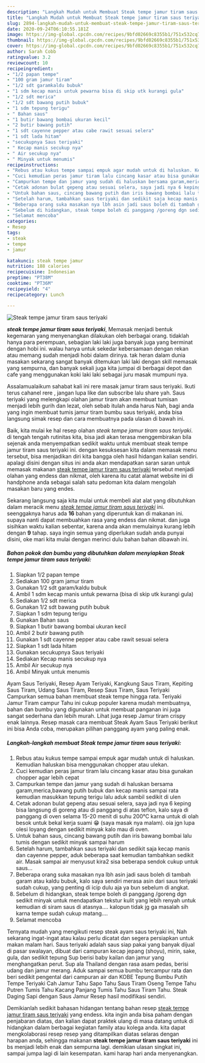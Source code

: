 ```yaml
---
description: "Langkah Mudah untuk Membuat Steak tempe jamur tiram saus teriyaki, Enak Banget"
title: "Langkah Mudah untuk Membuat Steak tempe jamur tiram saus teriyaki, Enak Banget"
slug: 2894-langkah-mudah-untuk-membuat-steak-tempe-jamur-tiram-saus-teriyaki-enak-banget
date: 2020-09-24T06:10:55.181Z
image: https://img-global.cpcdn.com/recipes/9bfd02669c8355b1/751x532cq70/steak-tempe-jamur-tiram-saus-teriyaki-foto-resep-utama.jpg
thumbnail: https://img-global.cpcdn.com/recipes/9bfd02669c8355b1/751x532cq70/steak-tempe-jamur-tiram-saus-teriyaki-foto-resep-utama.jpg
cover: https://img-global.cpcdn.com/recipes/9bfd02669c8355b1/751x532cq70/steak-tempe-jamur-tiram-saus-teriyaki-foto-resep-utama.jpg
author: Sarah Cobb
ratingvalue: 3.2
reviewcount: 10
recipeingredient:
- "1/2 papan tempe"
- "100 gram jamur tiram"
- "1/2 sdt garamkaldu bubuk"
- "1 sdm kecap manis untuk pewarna bisa di skip utk kurangi gula"
- "1/2 sdt merica"
- "1/2 sdt bawang putih bubuk"
- "1 sdm tepung terigu"
- " Bahan saus"
- "1 butir bawang bombai ukuran kecil"
- "2 butir bawang putih"
- "1 sdt cayenne pepper atau cabe rawit sesuai selera"
- "1 sdt lada hitam"
- "secukupnya Saus teriyaki"
- " Kecap manis secukup nya"
- " Air secukup nya"
- " Minyak untuk menumis"
recipeinstructions:
- "Rebus atau kukus tempe sampai empuk agar mudah untuk di haluskan. Kemudian haluskan bisa menggunakan chopper atau ulekan."
- "Cuci kemudian peras jamur tiram lalu cincang kasar atau bisa gunakan chopper agar lebih cepat"
- "Campurkan tempe dan jamur yang sudah di haluskan bersama garam,merica,bawang putih bubuk dan kecap manis sampai rata kemudian masukkan tepung terigu lalu aduk sambil sedikit di ulen"
- "Cetak adonan bulat gepeng atau sesuai selera, saya jadi nya 6 keping bisa langsung di goreng atau di panggang di atas teflon, kalo saya di panggang di oven selama 15-20 menit di suhu 200°C karna untuk di olah besok untuk bekal kerja suami 😁 (saya masak nya malam). oia jgn lupa olesi loyang dengan sedikit minyak kalo mau di oven."
- "Untuk bahan saus, cincang bawang putih dan iris bawang bombai lalu tumis dengan sedikit minyak sampai harum"
- "Setelah harum, tambahkan saus teriyaki dan sedikit saja kecap manis dan cayenne pepper, aduk beberapa saat kemudian tambahkan sedikit air. Masak sampai air menyusut kira2 sisa beberapa sendok cukup untuk saus..."
- "Beberapa orang suka masakan nya lbh asin jadi saus boleh di tambah garam atau kaldu bubuk, kalo saya sendiri merasa asin dari saus teriyaki sudah cukup, yang penting di icip dulu aja ya bun sebelum di angkat."
- "Sebelum di hidangkan, steak tempe boleh di panggang /goreng dgn sedikit minyak untuk mendapatkan tekstur kulit yang lebih renyah untuk kemudian di siram saus di atasnya.... kalopun tidak jg ga masalah sih karna tempe sudah cukup matang...."
- "Selamat mencoba"
categories:
- Resep
tags:
- steak
- tempe
- jamur

katakunci: steak tempe jamur 
nutrition: 188 calories
recipecuisine: Indonesian
preptime: "PT38M"
cooktime: "PT36M"
recipeyield: "4"
recipecategory: Lunch

---
```



![Steak tempe jamur tiram saus teriyaki](https://img-global.cpcdn.com/recipes/9bfd02669c8355b1/751x532cq70/steak-tempe-jamur-tiram-saus-teriyaki-foto-resep-utama.jpg)

<b><i>steak tempe jamur tiram saus teriyaki</i></b>, Memasak menjadi bentuk kegemaran yang menyenangkan dilakukan oleh berbagai orang. tidaklah hanya para perempuan, sebagian laki laki juga banyak juga yang berminat dengan hobi ini. walau hanya untuk sekedar kebersamaan dengan rekan atau memang sudah menjadi hobi dalam dirinya. tak heran dalam dunia masakan sekarang sangat banyak ditemukan laki laki dengan skill memasak yang sempurna, dan banyak sekali juga kita jumpai di berbagai depot dan cafe yang menggunakan koki laki laki sebagai juru masak mumpuni nya.

Assalamualaikum sahabat kali ini rere masak jamur tiram saus teriyaki. Ikuti terus cahanel rere , jangan lupa like dan subscribe lalu share yah. Saus teriyaki yang melengkapi olahan jamur tiram akan membuat tumisan menjadi lebih gurih dan lezat, oleh sebab itulah anda harus Nah, bagi anda yang ingin membuat tumis jamur tiram bumbu saus teriyaki, anda bisa langsung simak resep dan cara membuatnya pada ulasan di bawah ini.

Baik, kita mulai ke hal resep olahan <i>steak tempe jamur tiram saus teriyaki</i>. di tengah tengah rutinitas kita, bisa jadi akan terasa menggembirakan bila sejenak anda menyempatkan sedikit waktu untuk membuat steak tempe jamur tiram saus teriyaki ini. dengan kesuksesan kita dalam memasak menu tersebut, bisa menjadikan diri kita bangga oleh hasil hidangan kalian sendiri. apalagi disini dengan situs ini anda akan mendapatkan saran saran untuk memasak makanan <u>steak tempe jamur tiram saus teriyaki</u> tersebut menjadi olahan yang endess dan nikmat, oleh karena itu catat alamat website ini di handphone anda sebagai salah satu pedoman kita dalam mengolah masakan baru yang endes.


Sekarang langsung saja kita mulai untuk membeli alat alat yang dibutuhkan dalam meracik menu <u><i>steak tempe jamur tiram saus teriyaki</i></u> ini. seenggaknya harus ada <b>16</b> bahan yang diperuntuk kan di makanan ini. supaya nanti dapat membuahkan rasa yang endess dan nikmat. dan juga sisihkan waktu kalian sebentar, karena anda akan memulainya kurang lebih dengan <b>9</b> tahap. saya ingin semua yang diperlukan sudah anda punyai disini, oke mari kita mulai dengan merinci dulu bahan bahan dibawah ini.

<!--inarticleads1-->

##### Bahan pokok dan bumbu yang dibutuhkan dalam menyiapkan Steak tempe jamur tiram saus teriyaki:

1. Siapkan 1/2 papan tempe
1. Sediakan 100 gram jamur tiram
1. Gunakan 1/2 sdt garam/kaldu bubuk
1. Ambil 1 sdm kecap manis untuk pewarna (bisa di skip utk kurangi gula)
1. Sediakan 1/2 sdt merica
1. Gunakan 1/2 sdt bawang putih bubuk
1. Siapkan 1 sdm tepung terigu
1. Gunakan  Bahan saus
1. Siapkan 1 butir bawang bombai ukuran kecil
1. Ambil 2 butir bawang putih
1. Gunakan 1 sdt cayenne pepper atau cabe rawit sesuai selera
1. Siapkan 1 sdt lada hitam
1. Gunakan secukupnya Saus teriyaki
1. Sediakan  Kecap manis secukup nya
1. Ambil  Air secukup nya
1. Ambil  Minyak untuk menumis


Ayam Saus Teriyaki, Resep Ayam Teriyaki, Kangkung Saus Tiram, Kepiting Saus Tiram, Udang Saus Tiram, Resep Saus Tiram, Saus Teriyaki Campurkan semua bahan membuat steak tempe hingga rata. Teriyaki Jamur Tiram campur Tahu ini cukup populer karena mudah membuatnya, bahan dan bumbu yang digunakan untuk membuat panganan ini juga sangat sederhana dan lebih murah. Lihat juga resep Jamur tiram crispy enak lainnya. Resep masak cara membuat Steak Ayam Saus Teriyaki berikut ini bisa Anda coba, merupakan pilihan panggang ayam yang paling enak. 

<!--inarticleads2-->

##### Langkah-langkah membuat Steak tempe jamur tiram saus teriyaki:

1. Rebus atau kukus tempe sampai empuk agar mudah untuk di haluskan. Kemudian haluskan bisa menggunakan chopper atau ulekan.
1. Cuci kemudian peras jamur tiram lalu cincang kasar atau bisa gunakan chopper agar lebih cepat
1. Campurkan tempe dan jamur yang sudah di haluskan bersama garam,merica,bawang putih bubuk dan kecap manis sampai rata kemudian masukkan tepung terigu lalu aduk sambil sedikit di ulen
1. Cetak adonan bulat gepeng atau sesuai selera, saya jadi nya 6 keping bisa langsung di goreng atau di panggang di atas teflon, kalo saya di panggang di oven selama 15-20 menit di suhu 200°C karna untuk di olah besok untuk bekal kerja suami 😁 (saya masak nya malam). oia jgn lupa olesi loyang dengan sedikit minyak kalo mau di oven.
1. Untuk bahan saus, cincang bawang putih dan iris bawang bombai lalu tumis dengan sedikit minyak sampai harum
1. Setelah harum, tambahkan saus teriyaki dan sedikit saja kecap manis dan cayenne pepper, aduk beberapa saat kemudian tambahkan sedikit air. Masak sampai air menyusut kira2 sisa beberapa sendok cukup untuk saus...
1. Beberapa orang suka masakan nya lbh asin jadi saus boleh di tambah garam atau kaldu bubuk, kalo saya sendiri merasa asin dari saus teriyaki sudah cukup, yang penting di icip dulu aja ya bun sebelum di angkat.
1. Sebelum di hidangkan, steak tempe boleh di panggang /goreng dgn sedikit minyak untuk mendapatkan tekstur kulit yang lebih renyah untuk kemudian di siram saus di atasnya.... kalopun tidak jg ga masalah sih karna tempe sudah cukup matang....
1. Selamat mencoba


Ternyata mudah yang mengikuti resep steak ayam saus teriyaki ini, Nah sekarang ingat-ingat atau kalau perlu dicatat dan segera persiapkan untuk makan malam hari. Saus teriyaki adalah saus siap pakai yang banyak dijual di pasar swalayan, dibuat dari campuran kecap jepang (shoyu), mirin, sake, gula, dan sedikit tepung Sup berisi baby kailan dan jamur yang menghangatkan perut. Sup ala Thailand dengan rasa asam pedas, berisi udang dan jamur merang. Aduk sampai semua bumbu tercampur rata dan beri sedikit pengental dari campuran air dan KOBE Tepung Bumbu Putih Tempe Teriyaki Cah Jamur Tahu Sapo Tahu Saus Tiram Oseng Tempe Tahu Putren Tumis Tahu Kacang Panjang Tumis Tahu Saus Tiram Tahu. Steak Daging Sapi dengan Saus Jamur Resep hasil modifikasi sendiri. 

Demikianlah sedikit bahasan hidangan tentang bahan resep <u>steak tempe jamur tiram saus teriyaki</u> yang endess. kita ingin anda bisa paham dengan penjabaran diatas, dan kalian dapat praktek ulang di masa datang untuk di hidangkan dalam berbagai kegiatan family atau kolega anda. kita dapat mengkolaborasi resep resep yang ditampilkan diatas selaras dengan harapan anda, sehingga makanan <b>steak tempe jamur tiram saus teriyaki</b> ini bs menjadi lebih enak dan sempurna lagi. demikian ulasan singkat ini, sampai jumpa lagi di lain kesempatan. kami harap hari anda menyenangkan.
